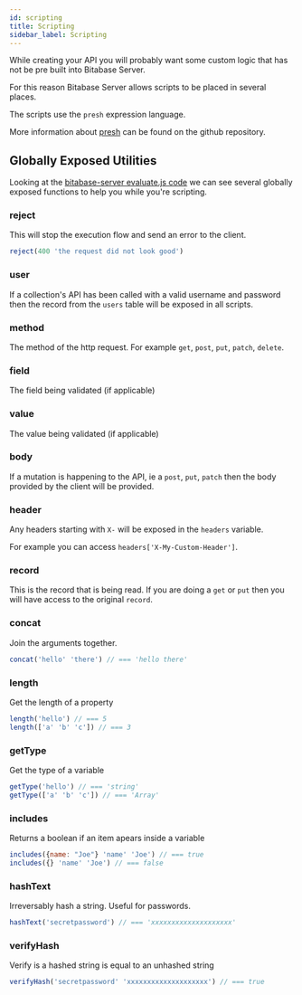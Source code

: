 ```yaml
---
id: scripting
title: Scripting
sidebar_label: Scripting
---
```


While creating your API you will probably want some custom logic that has not be
pre built into Bitabase Server.

For this reason Bitabase Server allows scripts to be placed in several places.

The scripts use the `presh` expression language.

More information about [presh](https://github.com/korynunn/presh) can be found on the github repository.


## Globally Exposed Utilities
Looking at the [bitabase-server evaluate.js code](https://github.com/bitabase/bitabase-server/blob/master/modules/evaluate.js)
we can see several globally exposed functions to help you while you're scripting.

### reject
This will stop the execution flow and send an error to the client.

```javascript
reject(400 'the request did not look good')
```

### user
If a collection's API has been called with a valid username and password then the
record from the `users` table will be exposed in all scripts.

### method
The method of the http request. For example `get`, `post`, `put`, `patch`, `delete`.

### field
The field being validated (if applicable)

### value
The value being validated (if applicable)

### body
If a mutation is happening to the API, ie a `post`, `put`, `patch` then the body provided by the client
will be provided.

### header
Any headers starting with `X-` will be exposed in the `headers` variable.

For example you can access `headers['X-My-Custom-Header']`.

### record
This is the record that is being read. If you are doing a `get` or `put` then you will have access
to the original `record`.

### concat
Join the arguments together.

```javascript
concat('hello' 'there') // === 'hello there'
```

### length
Get the length of a property

```javascript
length('hello') // === 5
length(['a' 'b' 'c']) // === 3
```

### getType
Get the type of a variable

```javascript
getType('hello') // === 'string'
getType(['a' 'b' 'c']) // === 'Array'
```

### includes
Returns a boolean if an item apears inside a variable

```javascript
includes({name: "Joe"} 'name' 'Joe') // === true
includes({} 'name' 'Joe') // === false
```

### hashText
Irreversably hash a string. Useful for passwords.

```javascript
hashText('secretpassword') // === 'xxxxxxxxxxxxxxxxxxxx'
```

### verifyHash
Verify is a hashed string is equal to an unhashed string

```javascript
verifyHash('secretpassword' 'xxxxxxxxxxxxxxxxxxxx') // === true
```
